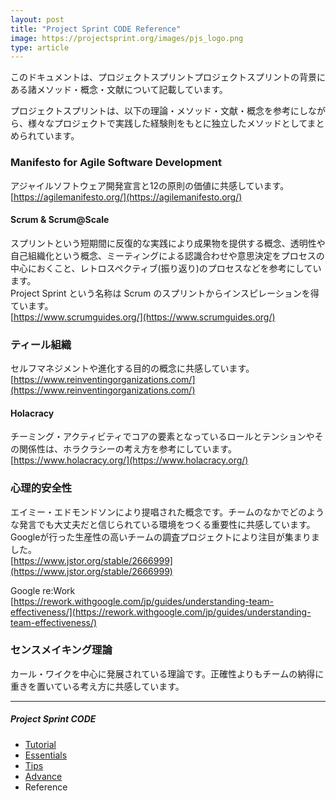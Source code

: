 ```yaml
---
layout: post
title: "Project Sprint CODE Reference"
image: https://projectsprint.org/images/pjs_logo.png
type: article
---
```


このドキュメントは、プロジェクトスプリントプロジェクトスプリントの背景にある諸メソッド・概念・文献について記載しています。

プロジェクトスプリントは、以下の理論・メソッド・文献・概念を参考にしながら、様々なプロジェクトで実践した経験則をもとに独立したメソッドとしてまとめられています。

### Manifesto for Agile Software Development
アジャイルソフトウェア開発宣言と12の原則の価値に共感しています。  
[https://agilemanifesto.org/](https://agilemanifesto.org/)

#### Scrum & Scrum@Scale
スプリントという短期間に反復的な実践により成果物を提供する概念、透明性や自己組織化という概念、ミーティングによる認識合わせや意思決定をプロセスの中心におくこと、レトロスペクティブ(振り返り)のプロセスなどを参考にしています。  
Project Sprint という名称は Scrum のスプリントからインスピレーションを得ています。  
[https://www.scrumguides.org/](https://www.scrumguides.org/)

### ティール組織
セルフマネジメントや進化する目的の概念に共感しています。  
[https://www.reinventingorganizations.com/](https://www.reinventingorganizations.com/)

#### Holacracy
チーミング・アクティビティでコアの要素となっているロールとテンションやその関係性は、ホラクラシーの考え方を参考にしています。  
[https://www.holacracy.org/](https://www.holacracy.org/)

### 心理的安全性
エイミー・エドモンドソンにより提唱された概念です。チームのなかでどのような発言でも大丈夫だと信じられている環境をつくる重要性に共感しています。  
Googleが行った生産性の高いチームの調査プロジェクトにより注目が集まりました。  
[https://www.jstor.org/stable/2666999](https://www.jstor.org/stable/2666999)  

Google re:Work  
[https://rework.withgoogle.com/jp/guides/understanding-team-effectiveness/](https://rework.withgoogle.com/jp/guides/understanding-team-effectiveness/)

### センスメイキング理論
カール・ワイクを中心に発展されている理論です。正確性よりもチームの納得に重きを置いている考え方に共感しています。

---

##### Project Sprint CODE
- [Tutorial](./tutorial/index.md)
- [Essentials](./essentials.md)
- [Tips](./tips/index.md)
- [Advance](./advance.md)
- Reference
